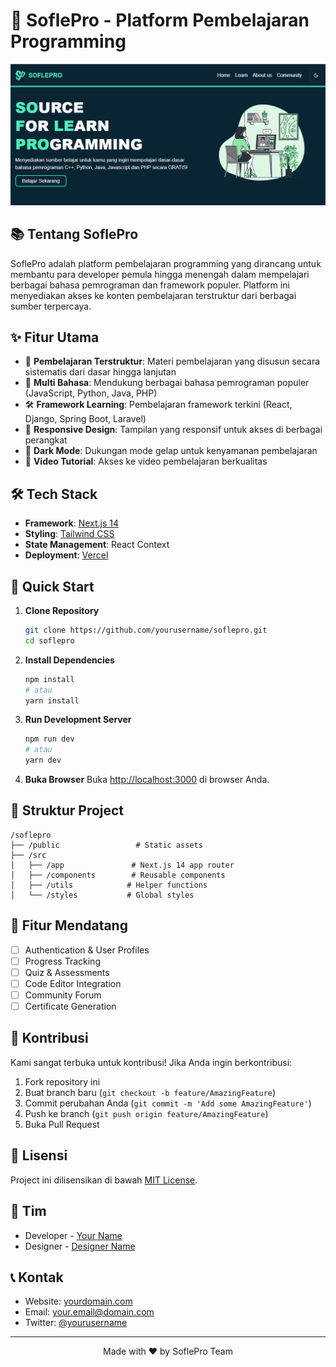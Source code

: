 # 🚀 SoflePro - Platform Pembelajaran Programming

![SoflePro Banner](public/images/banner.png)

## 📚 Tentang SoflePro

SoflePro adalah platform pembelajaran programming yang dirancang untuk membantu para developer pemula hingga menengah dalam mempelajari berbagai bahasa pemrograman dan framework populer. Platform ini menyediakan akses ke konten pembelajaran terstruktur dari berbagai sumber terpercaya.

## ✨ Fitur Utama

- 🎯 **Pembelajaran Terstruktur**: Materi pembelajaran yang disusun secara sistematis dari dasar hingga lanjutan
- 🔄 **Multi Bahasa**: Mendukung berbagai bahasa pemrograman populer (JavaScript, Python, Java, PHP)
- 🛠 **Framework Learning**: Pembelajaran framework terkini (React, Django, Spring Boot, Laravel)
- 📱 **Responsive Design**: Tampilan yang responsif untuk akses di berbagai perangkat
- 🌙 **Dark Mode**: Dukungan mode gelap untuk kenyamanan pembelajaran
- 🎥 **Video Tutorial**: Akses ke video pembelajaran berkualitas

## 🛠 Tech Stack

- **Framework**: [Next.js 14](https://nextjs.org/)
- **Styling**: [Tailwind CSS](https://tailwindcss.com/)
- **State Management**: React Context
- **Deployment**: [Vercel](https://vercel.com)

## 🚀 Quick Start

1. **Clone Repository**
   ```bash
   git clone https://github.com/yourusername/soflepro.git
   cd soflepro
   ```

2. **Install Dependencies**
   ```bash
   npm install
   # atau
   yarn install
   ```

3. **Run Development Server**
   ```bash
   npm run dev
   # atau
   yarn dev
   ```

4. **Buka Browser**
   Buka [http://localhost:3000](http://localhost:3000) di browser Anda.

## 📁 Struktur Project

```
/soflepro
├── /public                 # Static assets
├── /src
│   ├── /app               # Next.js 14 app router
│   ├── /components        # Reusable components
│   ├── /utils            # Helper functions
│   └── /styles           # Global styles
```

## 🌟 Fitur Mendatang

- [ ] Authentication & User Profiles
- [ ] Progress Tracking
- [ ] Quiz & Assessments
- [ ] Code Editor Integration
- [ ] Community Forum
- [ ] Certificate Generation

## 🤝 Kontribusi

Kami sangat terbuka untuk kontribusi! Jika Anda ingin berkontribusi:

1. Fork repository ini
2. Buat branch baru (`git checkout -b feature/AmazingFeature`)
3. Commit perubahan Anda (`git commit -m 'Add some AmazingFeature'`)
4. Push ke branch (`git push origin feature/AmazingFeature`)
5. Buka Pull Request

## 📝 Lisensi

Project ini dilisensikan di bawah [MIT License](LICENSE).

## 👥 Tim

- Developer - [Your Name](https://github.com/yourusername)
- Designer - [Designer Name](https://github.com/designerusername)

## 📞 Kontak

- Website: [yourdomain.com](https://yourdomain.com)
- Email: your.email@domain.com
- Twitter: [@yourusername](https://twitter.com/yourusername)

---

<p align="center">Made with ❤️ by SoflePro Team</p>